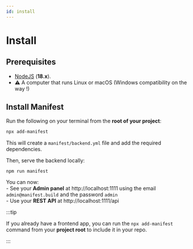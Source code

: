 ```yaml
---
id: install
---
```


# Install

## Prerequisites

- [NodeJS](https://nodejs.org/en/) (**18.x**).
- ⚠ A computer that runs Linux or macOS (Windows compatibility on the way !)

## Install Manifest

Run the following on your terminal from the **root of your project**:

```bash
npx add-manifest
```

This will create a `manifest/backend.yml` file and add the required dependencies.

Then, serve the backend locally:

```
npm run manifest
```

You can now:
<br/> - See your **Admin panel** at http://localhost:1111 using the email `admin@manifest.build` and the password `admin`
<br/> - Use your **REST API** at http://localhost:1111/api

:::tip

If you already have a frontend app, you can run the `npx add-manifest` command from your **project root** to include it in your repo.

:::
